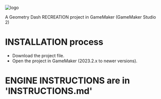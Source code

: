 ![logo](https://github.com/leYellowPin/GDGME/assets/70369681/85836af9-5517-4f23-91fb-6417020b88af)

A Geometry Dash RECREATION project in GameMaker (GameMaker Studio 2)

# INSTALLATION process
- Download the project file.
- Open the project in GameMaker (2023.2.x to newer versions).

# ENGINE INSTRUCTIONS are in 'INSTRUCTIONS.md'
